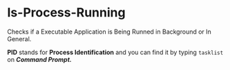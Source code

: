 # Is-Process-Running

Checks if a Executable Application is Being Runned in Background or In General.

**PID** stands for **Process Identification** and you can find it by typing ``tasklist`` on ***Command Prompt.***
